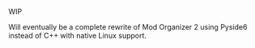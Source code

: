 WIP

Will eventually be a complete rewrite of Mod Organizer 2 using Pyside6 instead of C++ with native Linux support.
